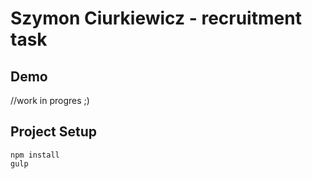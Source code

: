 # Szymon Ciurkiewicz - recruitment task

## Demo

//work in progres ;)

## Project Setup

```
npm install
gulp
```
